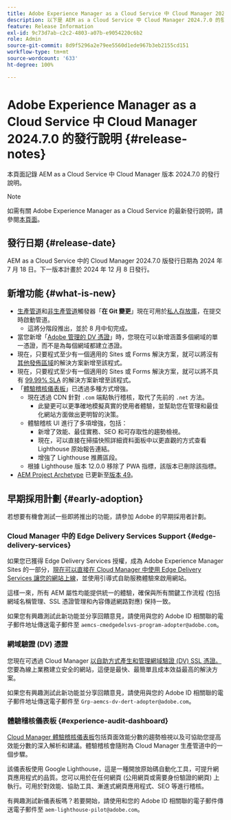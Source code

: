 ```yaml
---
title: Adobe Experience Manager as a Cloud Service 中 Cloud Manager 2024.7.0 的發行說明
description: 以下是 AEM as a Cloud Service 中 Cloud Manager 2024.7.0 的發行說明。
feature: Release Information
exl-id: 9c73d7ab-c2c2-4803-a07b-e9054220c6b2
role: Admin
source-git-commit: 8d9f5296a2e79ee5560d1ede967b3eb2155cd151
workflow-type: tm+mt
source-wordcount: '633'
ht-degree: 100%

---
```



# Adobe Experience Manager as a Cloud Service 中 Cloud Manager 2024.7.0 的發行說明 {#release-notes}

本頁面記錄 AEM as a Cloud Service 中 Cloud Manager 版本 2024.7.0 的發行說明。

>[!NOTE]
>
>如需有關 Adobe Experience Manager as a Cloud Service 的最新發行說明，請參閱[本頁面](/help/release-notes/release-notes-cloud/release-notes-current.md)。

## 發行日期 {#release-date}

AEM as a Cloud Service 中的 Cloud Manager 2024.7.0 版發行日期為 2024 年 7 月 18 日。下一版本計畫於 2024 年 12 月 8 日發行。

## 新增功能 {#what-is-new}

* [生產管道](/help/implementing/cloud-manager/configuring-pipelines/configuring-production-pipelines.md#adding-production-pipeline)和[非生產管道](/help/implementing/cloud-manager/configuring-pipelines/configuring-non-production-pipelines.md#adding-non-production-pipeline)觸發器「**在 Git 變更**」現在可用於[私人存放庫](/help/implementing/cloud-manager/managing-code/private-repositories.md)，在提交時啟動管道。
   * 這將分階段推出，並於 8 月中旬完成。
* 當您新增「[Adobe 管理的 DV 憑證](/help/implementing/cloud-manager/managing-ssl-certifications/domain-validated-certificates.md)」時，您現在可以新增涵蓋多個網域的單一憑證，而不是為每個網域都建立憑證。
* 現在，只要程式至少有一個適用的 Sites 或 Forms 解決方案，就可以將沒有[其他發佈區域](/help/operations/additional-publish-regions.md)的解決方案新增至該程式。
* 現在，只要程式至少有一個適用的 Sites 或 Forms 解決方案，就可以將不具有 [99.99% SLA](/help/implementing/cloud-manager/getting-access-to-aem-in-cloud/creating-production-programs.md#sla) 的解決方案新增至該程式。
* 「[體驗稽核儀表板](/help/implementing/cloud-manager/experience-audit-dashboard.md)」已透過多種方式增強。
   * 現在透過 CDN 針對 `.com` 端點執行稽核，取代了先前的 `.net` 方法。
      * 此變更可以更準確地模擬真實的使用者體驗，並幫助您在管理和最佳化網站方面做出更明智的決策。
   * 體驗稽核 UI 進行了多項增強，包括：
      * 新增了效能、最佳實務、SEO 和可存取性的趨勢檢視。
      * 現在，可以直接在掃描快照詳細資料面板中以更直觀的方式查看 Lighthouse 原始報告連結。
      * 增強了 Lighthouse 推薦區段。
   * 根據 Lighthouse 版本 12.0.0 移除了 PWA 指標，該版本已刪除該指標。
* [AEM Project Archetype](https://experienceleague.adobe.com/docs/experience-manager-core-components/using/developing/archetype/overview.html) 已更新至[版本 49](https://github.com/adobe/aem-project-archetype/tree/aem-project-archetype-49)。

## 早期採用計劃 {#early-adoption}

若想要有機會測試一些即將推出的功能，請參加 Adobe 的早期採用者計劃。

### Cloud Manager 中的 Edge Delivery Services Support {#edge-delivery-services}

如果您已獲得 Edge Delivery Services 授權，成為 Adobe Experience Manager Sites 的一部分，[現在可以直接在 Cloud Manager 中使用 Edge Delivery Services 讓您的網站上線](/help/implementing/cloud-manager/edge-delivery-services.md)，並使用引導式自助服務體驗來啟用網站。

這樣一來，所有 AEM 屬性均能提供統一的體驗，確保與所有關鍵工作流程 (包括網域名稱管理、SSL 憑證管理和內容傳遞網路對應) 保持一致。

如果您有興趣測試此新功能並分享回饋意見，請使用與您的 Adobe ID 相關聯的電子郵件地址傳送電子郵件至 `aemcs-cmedgedelsvs-program-adopter@adobe.com`。

### 網域驗證 (DV) 憑證

您現在可透過 Cloud Manager [以自助方式產生和管理網域驗證 (DV) SSL 憑證。](/help/implementing/cloud-manager/managing-ssl-certifications/domain-validated-certificates.md) 您要為線上業務建立安全的網站，這便是最快、最簡單且成本效益最高的解決方案。

如果您有興趣測試此新功能並分享回饋意見，請使用與您的 Adobe ID 相關聯的電子郵件地址傳送電子郵件至 `Grp-aemcs-dv-dert-adopter@adobe.com`。

### 體驗稽核儀表板 {#experience-audit-dashboard}

[Cloud Manager 體驗稽核儀表板](/help/implementing/cloud-manager/experience-audit-dashboard.md)包括頁面效能分數的趨勢檢視以及可協助您提高效能分數的深入解析和建議。體驗稽核會隨附為 Cloud Manager 生產管道中的一個步驟。

該儀表板使用 Google Lighthouse，這是一種開放原始碼自動化工具，可提升網頁應用程式的品質。您可以用於在任何網頁 (公用網頁或需要身份驗證的網頁) 上執行。可用於對效能、協助工具、漸進式網頁應用程式、SEO 等進行稽核。

有興趣測試新儀表板嗎？若要開始，請使用和您的 Adobe ID 相關聯的電子郵件傳送電子郵件至 `aem-lighthouse-pilot@adobe.com`。
